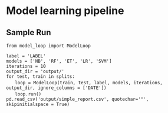 # Model learning pipeline

## Sample Run

`from model_loop import ModelLoop`

`label = 'LABEL'`  
`models = ['NB', 'RF', 'ET', 'LR', 'SVM']`  
`iterations = 10`  
`output_dir = 'output/'`  
`for test, train in splits:`  
&nbsp;&nbsp;&nbsp;&nbsp;&nbsp;&nbsp;`loop = ModelLoop(train, test, label, models, iterations, output_dir, ignore_columns = ['DATE'])`  
&nbsp;&nbsp;&nbsp;&nbsp;&nbsp;&nbsp;`loop.run()`  
`pd.read_csv('output/simple_report.csv', quotechar='"', skipinitialspace = True)`
